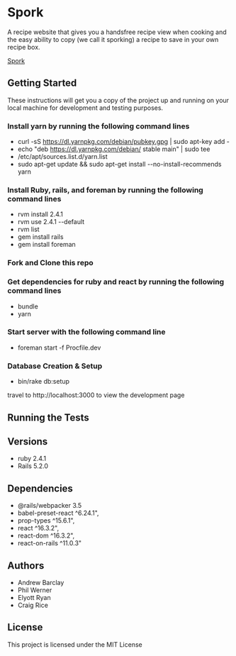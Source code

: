 # Spork

A recipe website that gives you a handsfree recipe view when cooking and the easy ability to copy (we call it sporking) a recipe to save in your own recipe box.

[Spork](https://damp-cove-57304.herokuapp.com/hello_world)

## Getting Started
These instructions will get you a copy of the project up and running on your local machine for development and testing purposes.

### Install yarn by running the following command lines

* curl -sS https://dl.yarnpkg.com/debian/pubkey.gpg | sudo apt-key add -
* echo "deb https://dl.yarnpkg.com/debian/ stable main" | sudo tee
* /etc/apt/sources.list.d/yarn.list
* sudo apt-get update && sudo apt-get install --no-install-recommends yarn

### Install Ruby, rails, and foreman by running the following command lines

* rvm install 2.4.1 
* rvm use 2.4.1 --default
* rvm list
* gem install rails
* gem install foreman

### Fork and Clone this repo

### Get dependencies for ruby and react by running the following command lines

* bundle
* yarn

### Start server with the following command line

* foreman start -f Procfile.dev

### Database Creation & Setup

* bin/rake db:setup

travel to http://localhost:3000 to view the development page

## Running the Tests


## Versions

* ruby 2.4.1
* Rails 5.2.0

## Dependencies

* @rails/webpacker   3.5
* babel-preset-react   ^6.24.1",
* prop-types   ^15.6.1",
* react   ^16.3.2",
* react-dom   ^16.3.2",
* react-on-rails   ^11.0.3"

## Authors

* Andrew Barclay
* Phil Werner
* Elyott Ryan
* Craig Rice

## License

This project is licensed under the MIT License